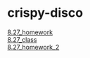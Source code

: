 # crispy-disco

<a href="이희근_과제_new_0827.html">8.27_homework</a><br>
<a href="csstest0827.html">8.27_class</a><br>
<a href="이희근_css과제_0827">8.27_homework_2</a><br>
